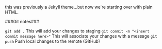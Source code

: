 this was previously a Jekyll theme...but now we're starting over with plain HTML.

###Git notes###

`git add .` This will add your changes to staging
`git commit -m "<insert commit message here>"` This will associate your changes with a message
`git push` Push local changes to the remote (GitHub)
